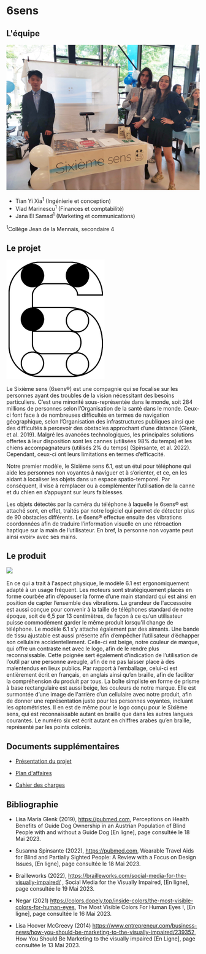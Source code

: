 # 6sens

## L'équipe

![Équipe](https://raw.githubusercontent.com/ThatAquarel/6sens/main/docs/equipe.jpg)

- Tian Yi Xia<sup>1</sup> (Ingénierie et conception)
- Vlad Marinescu<sup>1</sup> (Finances et comptabilité)
- Jana El Samad<sup>1</sup> (Marketing et communications)

<sup>1</sup>Collège Jean de la Mennais, secondaire 4

## Le projet

<img src="https://raw.githubusercontent.com/ThatAquarel/6sens/main/media/logo_unflip.png" width="256px">

Le Sixième sens (6sens®) est une compagnie qui se focalise sur les personnes ayant des troubles de la vision nécessitant des besoins particuliers. C’est une minorité sous-représentée dans le monde, soit 284 millions de personnes selon l’Organisation de la santé dans le monde. Ceux-ci font face à de nombreuses difficultés en termes de navigation géographique, selon l’Organisation des infrastructures publiques ainsi que des difficultés à percevoir des obstacles approchant d’une distance (Glenk, et al. 2019). Malgré les avancées technologiques, les principales solutions offertes à leur disposition sont les cannes (utilisées 98% du temps) et les chiens accompagnateurs (utilisés 2% du temps) (Spinsante, et al. 2022). Cependant, ceux-ci ont leurs limitations en termes d’efficacité.

Notre premier modèle, le Sixième sens 6.1, est un étui pour téléphone qui aide les personnes non voyantes à naviguer et à s’orienter, et ce, en les aidant à localiser les objets dans un espace spatio-temporel. Par conséquent, il vise à remplacer ou à complémenter l’utilisation de la canne et du chien en s’appuyant sur leurs faiblesses.

Les objets détectés par la caméra du téléphone à laquelle le 6sens® est attaché sont, en effet, traités par notre logiciel qui permet de détecter plus de 90 obstacles différents. Le 6sens® effectue ensuite des vibrations coordonnées afin de traduire l’information visuelle en une rétroaction haptique sur la main de l’utilisateur. En bref, la personne non voyante peut ainsi «voir» avec ses mains.

## Le produit

<img src="https://raw.githubusercontent.com/ThatAquarel/6sens/main/media/product/sixsens_phone.png" width="256px">

En ce qui a trait à l'aspect physique, le modèle 6.1 est ergonomiquement adapté à un usage fréquent. Les moteurs sont stratégiquement placés en forme courbée afin d’épouser la forme d’une main standard qui est ainsi en position de capter l’ensemble des vibrations. La grandeur de l'accessoire est aussi conçue pour convenir à la taille de téléphones standard de notre époque, soit de 6,5 par 13 centimètres, de façon à ce qu’un utilisateur puisse commodément garder le même produit lorsqu'il change de téléphone. Le modèle 6.1 s’y attache également par des aimants. Une bande de tissu ajustable est aussi présente afin d’empêcher l’utilisateur d’échapper son cellulaire accidentellement. Celle-ci est beige, notre couleur de marque, qui offre un contraste net avec le logo, afin de le rendre plus reconnaissable. Cette poignée sert également d’indication de l’utilisation de l’outil par une personne aveugle, afin de ne pas laisser place à des malentendus en lieux publics. Par rapport à l’emballage, celui-ci est entièrement écrit en français, en anglais ainsi qu’en braille, afin de faciliter la compréhension du produit par tous. La boîte simpliste en forme de prisme à base rectangulaire est aussi beige, les couleurs de notre marque. Elle est surmontée d’une image de l'arrière d’un cellulaire avec notre produit, afin de donner une représentation juste pour les personnes voyantes, incluant les optométristes. Il en est de même pour le logo conçu pour le Sixième sens, qui est reconnaissable autant en braille que dans les autres langues courantes. Le numéro six est écrit autant en chiffres arabes qu’en braille, représenté par les points colorés.

## Documents supplémentaires

- [Présentation du projet](https://raw.githubusercontent.com/ThatAquarel/6sens/main/docs/fichiers/presentation.pdf)

- [Plan d'affaires](https://raw.githubusercontent.com/ThatAquarel/6sens/main/docs/fichiers/presentation.pdf)

- [Cahier des charges](https://raw.githubusercontent.com/ThatAquarel/6sens/main/docs/fichiers/cahier_charges.pdf)

## Bibliographie

- Lisa Maria Glenk (2019), https://pubmed.com, Perceptions on Health Benefits of Guide Dog Ownership in an Austrian Population of Blind People with and without a Guide Dog [En ligne], page consultée le 18 Mai 2023.

- Susanna Spinsante (2022), https://pubmed.com, Wearable Travel Aids for Blind and Partially Sighted People: A Review with a Focus on Design Issues, [En ligne], page consultée le 18 Mai 2023.

- Brailleworks (2022), https://brailleworks.com/social-media-for-the-visually-impaired/ , Social Media for the Visually Impaired, [En ligne], page consultée le 19 Mai 2023.

- Negar (2021)  https://colors.dopely.top/inside-colors/the-most-visible-colors-for-human-eyes, The Most Visible Colors For Human Eyes !, [En ligne], page consultée le 16 Mai 2023.

- Lisa Hoover McGreevy (2014) https://www.entrepreneur.com/business-news/how-you-should-be-marketing-to-the-visually-impaired/239352, How You Should Be Marketing to the visually impaired [En Ligne], page consultée le 13 Mai 2023.
